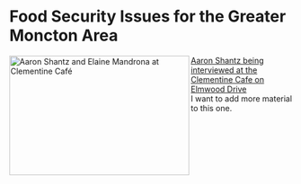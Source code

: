 # Food Security Issues for the Greater Moncton Area
<a data-flickr-embed="true"  href="https://www.flickr.com/photos/olophotobooks/21598119421/in/datetaken/" title="Aaron Shantz and Elaine Mandrona at Clementine Café"><img src="https://farm1.staticflickr.com/751/21598119421_4c94b0380b_n.jpg" width="320" height="213" align="left" alt="Aaron Shantz and Elaine Mandrona at Clementine Café"><figcaption>Aaron Shantz being interviewed at the Clementine Cafe on Elmwood Drive</figcaption></a><script async src="//embedr.flickr.com/assets/client-code.js" charset="utf-8"></script>I want to add more material to this one.
